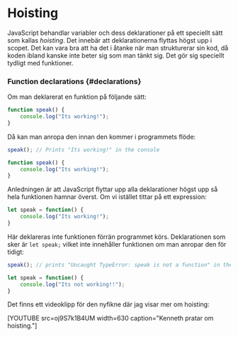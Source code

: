 ---
...
Hoisting
==================================

JavaScript behandlar variabler och dess deklarationer på ett speciellt sätt som kallas *hoisting*. Det innebär att deklarationerna flyttas högst upp i scopet. Det kan vara bra att ha det i åtanke när man strukturerar sin kod, då koden ibland kanske inte beter sig som man tänkt sig. Det gör sig speciellt tydligt med funktioner.



### Function declarations {#declarations}

Om man deklarerat en funktion på följande sätt:

```javascript
function speak() {
    console.log("Its working!");
}
```

Då kan man anropa den innan den kommer i programmets flöde:

```javascript
speak(); // Prints "Its working!" in the console

function speak() {
    console.log("Its working!");
}
```

Anledningen är att JavaScript flyttar upp alla deklarationer högst upp så hela funktionen hamnar överst. Om vi istället tittar på ett expression:

```javascript
let speak = function() {
    console.log("Its working!");
}
```

Här deklareras inte funktionen förrän programmet körs. Deklarationen som sker är `let speak;` vilket inte innehåller funktionen om man anropar den för tidigt:

```javascript
speak(); // prints "Uncaught TypeError: speak is not a function" in the console

let speak = function() {
    console.log("Its not working!!");
}
```

Det finns ett videoklipp för den nyfikne där jag visar mer om hoisting:

[YOUTUBE src=oj9S7k1B4UM width=630 caption="Kenneth pratar om hoisting."]
